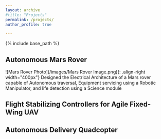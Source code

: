 ```yaml
---
layout: archive
#title: "Projects"
permalink: /projects/
author_profile: true

---
```


{% include base_path %}

Autonomous Mars Rover
---

![Mars Rover Photo](/images/Mars Rover Image.png){: .align-right width="400px"}
Designed the Electrical Architecture of a Mars rover capable of Autonomous traversal, Equipment servicing using a Robotic Manipulator, and life detection using a Science module

Flight Stabilizing Controllers for Agile Fixed-Wing UAV
------

Autonomous Delivery Quadcopter
---

